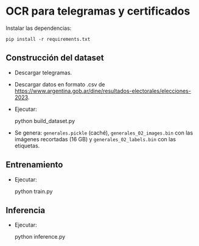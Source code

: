 # OCR para telegramas y certificados

Instalar las dependencias:

    pip install -r requirements.txt

## Construcción del dataset

* Descargar telegramas.
* Descargar datos en formato .csv de https://www.argentina.gob.ar/dine/resultados-electorales/elecciones-2023.
* Ejecutar:

    python build_dataset.py

* Se genera: `generales.pickle` (caché), `generales_02_images.bin` con las imágenes recortadas (16 GB) y `generales_02_labels.bin` con las etiquetas.

## Entrenamiento

* Ejecutar:

    python train.py

## Inferencia

* Ejecutar:

    python inference.py
